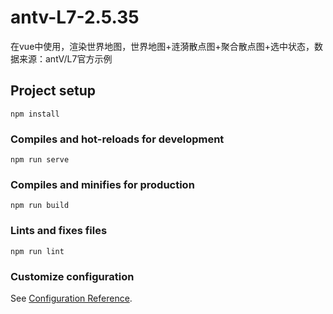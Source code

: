 # antv-L7-2.5.35
在vue中使用，渲染世界地图，世界地图+涟漪散点图+聚合散点图+选中状态，数据来源：antV/L7官方示例

## Project setup
```
npm install
```

### Compiles and hot-reloads for development
```
npm run serve
```

### Compiles and minifies for production
```
npm run build
```

### Lints and fixes files
```
npm run lint
```

### Customize configuration
See [Configuration Reference](https://cli.vuejs.org/config/).

